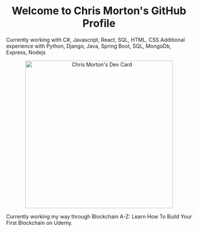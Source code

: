 <h1 align="center">Welcome to Chris Morton's GitHub Profile</h1>
Currently working with C#, Javascript, React, SQL, HTML, CSS
Additional experience with Python, Django, Java, Spring Boot, SQL, MongoDb, Express, Nodejs
<p align="center">
<a href="https://app.daily.dev/Mortr0n"><img src="https://api.daily.dev/devcards/21cfad7c1e2a4162a5208a08af46b738.png?r=6ld" width="400" alt="Chris Morton's Dev Card"/></a> 
</p>  
Currently working my way through Blockchain A-Z: Learn How To Build Your First Blockchain on Udemy. 
 

